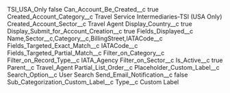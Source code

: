 <?xml version="1.0" encoding="UTF-8"?>
<CustomMetadata xmlns="http://soap.sforce.com/2006/04/metadata" xmlns:xsi="http://www.w3.org/2001/XMLSchema-instance" xmlns:xsd="http://www.w3.org/2001/XMLSchema">
    <label>TSI_USA_Only</label>
    <protected>false</protected>
    <values>
        <field>Can_Account_Be_Created__c</field>
        <value xsi:type="xsd:boolean">true</value>
    </values>
    <values>
        <field>Created_Account_Category__c</field>
        <value xsi:type="xsd:string">Travel Service Intermediaries-TSI (USA Only)</value>
    </values>
    <values>
        <field>Created_Account_Sector__c</field>
        <value xsi:type="xsd:string">Travel Agent</value>
    </values>
    <values>
        <field>Display_Country__c</field>
        <value xsi:type="xsd:boolean">true</value>
    </values>
    <values>
        <field>Display_Submit_for_Account_Creation__c</field>
        <value xsi:type="xsd:boolean">true</value>
    </values>
    <values>
        <field>Fields_Displayed__c</field>
        <value xsi:type="xsd:string">Name,Sector__c,Category__c,BillingStreet,IATACode__c</value>
    </values>
    <values>
        <field>Fields_Targeted_Exact_Match__c</field>
        <value xsi:type="xsd:string">IATACode__c</value>
    </values>
    <values>
        <field>Fields_Targeted_Partial_Match__c</field>
        <value xsi:nil="true"/>
    </values>
    <values>
        <field>Filter_on_Category__c</field>
        <value xsi:nil="true"/>
    </values>
    <values>
        <field>Filter_on_Record_Type__c</field>
        <value xsi:type="xsd:string">IATA_Agency</value>
    </values>
    <values>
        <field>Filter_on_Sector__c</field>
        <value xsi:nil="true"/>
    </values>
    <values>
        <field>Is_Active__c</field>
        <value xsi:type="xsd:boolean">true</value>
    </values>
    <values>
        <field>Parent__c</field>
        <value xsi:type="xsd:string">Travel_Agent</value>
    </values>
    <values>
        <field>Partial_List_Order__c</field>
        <value xsi:nil="true"/>
    </values>
    <values>
        <field>Placeholder_Custom_Label__c</field>
        <value xsi:nil="true"/>
    </values>
    <values>
        <field>Search_Option__c</field>
        <value xsi:type="xsd:string">User Search</value>
    </values>
    <values>
        <field>Send_Email_Notification__c</field>
        <value xsi:type="xsd:boolean">false</value>
    </values>
    <values>
        <field>Sub_Categorization_Custom_Label__c</field>
        <value xsi:nil="true"/>
    </values>
    <values>
        <field>Type__c</field>
        <value xsi:type="xsd:string">Custom Label</value>
    </values>
</CustomMetadata>
